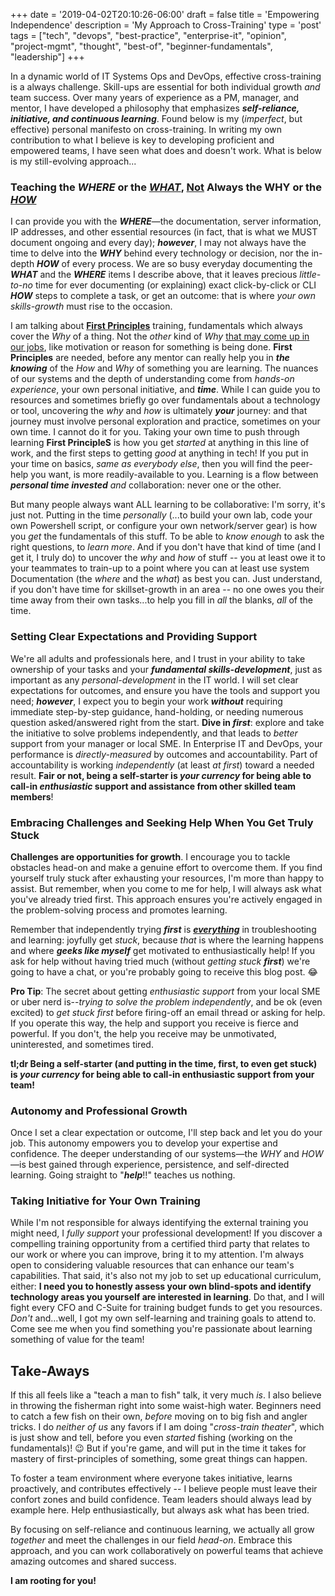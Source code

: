 +++
date = '2019-04-02T20:10:26-06:00'
draft = false
title = 'Empowering Independence'
description = 'My Approach to Cross-Training'
type = 'post'
tags = ["tech", "devops", "best-practice", "enterprise-it", "opinion", "project-mgmt", "thought", "best-of", "beginner-fundamentals", "leadership"]
+++

In a dynamic world of IT Systems Ops and DevOps, effective cross-training is a always challenge. Skill-ups are essential for both individual growth *and* team success. Over many years of experience as a PM, manager, and mentor, I have developed a philosophy that emphasizes ***self-reliance, initiative, and continuous learning***. Found below is my (*imperfect*, but effective) personal manifesto on cross-training. In writing my own contribution to what I believe is key to developing proficient and empowered teams, I have seen what does and doesn't work.  What is below is my still-evolving approach... <br />

<h3>Teaching the <i>WHERE</i> or the <i><u>WHAT</u></i>, </i><u>Not</u></i> Always the WHY or the <u><i>HOW</i></u></h3>

I can provide you with the ***WHERE***—the documentation, server information, IP addresses, and other essential resources (in fact, that is what we MUST document ongoing and every day); ***however***, I may not always have the time to delve into the ***WHY*** behind every technology or decision, nor the in-depth ***HOW*** of every process. We are so busy everyday documenting the ***WHAT*** and the ***WHERE*** items I describe above, that it leaves precious *little-to-no* time for ever documenting (or explaining) exact click-by-click or CLI ***HOW*** steps to complete a task, or get an outcome: that is where *your own skills-growth* must rise to the occasion.  <br /> 

I am talking about [**First Principles**](https://en.wikipedia.org/wiki/First_principle) training, fundamentals which always cover the *Why* of a thing.  Not the *other* kind of *Why* [that may come up in our jobs](https://julianwest.me/Blog/start-with-why/), like motivation or reason for something is being done.  **First Principles** are needed, before any mentor can really help you in ***the knowing*** of the *How* and *Why* of something you are learning.  The nuances of our systems and the depth of understanding come from *hands-on experience*, your own personal initiative, and ***time***. While I can guide you to resources and sometimes briefly go over fundamentals about a technology or tool, uncovering the *why* and *how* is ultimately ***your*** journey: and that journey must involve personal exploration and practice, sometimes on your own time. I cannot do it for you. Taking your own time to push through learning **First PrincipleS** is how you get *started* at anything in this line of work, and the first steps to getting *good* at anything in tech!  If you put in your time on basics, *same as everybody else*, then you will find the peer-help you want,  is more readily-available to you.  Learning is a flow between ***personal time invested*** *and* collaboration: never one or the other. <br />

But many people always want ALL learning to be collaborative: I'm sorry, it's just not. Putting in the time *personally* (...to build your own lab, code your own Powershell script, or configure your own network/server gear) is how you *get* the fundamentals of this stuff. To be able to *know enough* to ask the right questions, to *learn more*.  And if you don't have that kind of time (and I get it, I truly do) to uncover the *why* and *how* of stuff -- you at least owe it to your teammates to train-up to a point where you can at least use system Documentation (the *where* and the *what*) as best you can.  Just understand, if you don't have time for skillset-growth in an area -- no one owes you their time away from their own tasks...to help you fill in *all* the blanks, *all* of the time.

### Setting Clear Expectations and Providing Support

We're all adults and professionals here, and I trust in your ability to take ownership of your tasks and your ***fundamental skills-development***, just as important as any *personal-development* in the IT world. I will set clear expectations for outcomes, and ensure you have the tools and support you need; ***however***, I expect you to begin your work ***without*** requiring immediate step-by-step guidance, hand-holding, or needing numerous question asked/answered right from the start.  **Dive in *first***: explore and take the initiative to solve problems independently, and that leads to *better* support from your manager or local SME.  In Enterprise IT and DevOps, your performance is *directly-measured* by outcomes and accountability.  Part of accountability is working *independently* (at least *at first*) toward a needed result. **Fair or not, being a self-starter is *your currency* for being able to call-in *enthusiastic* support and assistance from other skilled team members**!

### Embracing Challenges and Seeking Help When You Get Truly Stuck

**Challenges are opportunities for growth**. I encourage you to tackle obstacles head-on and make a genuine effort to overcome them. If you find yourself truly stuck after exhausting your resources, I'm more than happy to assist. But remember, when you come to me for help, I will always ask what you've already tried first. This approach ensures you're actively engaged in the problem-solving process and promotes learning. <br />

Remember that independently trying ***first*** is <u>***everything***</u> in troubleshooting and learning: joyfully get *stuck*, because *that* is where the learning happens and where ***geeks like myself*** get motivated to enthusiastically help!  If you ask for help without having tried much (without *getting stuck* ***first***) we're going to have a chat, or you're probably going to receive this blog post. 😂  <br />

**Pro Tip**: The secret about getting *enthusiastic support* from your local SME or uber nerd is--*trying to solve the problem independently*, and be ok (even excited) to *get stuck first* before firing-off an email thread or asking for help.  If you operate this way, the help and support you receive is fierce and powerful.  If you don't, the help you receive may be unmotivated, uninterested, and sometimes tired.

**tl;dr Being a self-starter (and putting in the time, first, to even get stuck) is *your currency* for being able to call-in enthusiastic support from your team!**
<br />

### Autonomy and Professional Growth

Once I set a clear expectation or outcome, I'll step back and let you do your job. This autonomy empowers you to develop your expertise and confidence. The deeper understanding of our systems—the *WHY* and *HOW*—is best gained through experience, persistence, and self-directed learning.  Going straight to "***help***!!" teaches us nothing. <br />

### Taking Initiative for Your Own Training

While I'm not responsible for always identifying the external training you might need, I *fully support* your professional development! If you discover a compelling training opportunity from a certified third party that relates to our work or where you can improve, bring it to my attention. I'm always open to considering valuable resources that can enhance our team's capabilities.  That said, it's also not my job to set up educational curriculum, either: **I need you to honestly assess your own blind-spots and identify technology areas you yourself are interested in learning**.  Do that, and I will fight every CFO and C-Suite for training budget funds to get you resources. *Don't* and...well, I got my own self-learning and training goals to attend to.  Come see me when you find something you're passionate about learning something of value for the team! <br />

## Take-Aways

If this all feels like a "teach a man to fish" talk, it very much *is*.  I also believe in throwing the fisherman right into some waist-high water.  Beginners need to catch a few fish on their own, *before* moving on to big fish and angler tricks.   I do *neither of us* any favors if I am doing "*cross-train theater*", which is just show and tell, before you even *started* fishing (working on the fundamentals)! 😉  But if you're game, and will put in the time it takes for mastery of first-principles of something, some great things can happen. <br />

To foster a team environment where everyone takes initiative, learns proactively, and contributes effectively -- I believe people must leave their confort zones and build confidence.  Team leaders should always lead by example here.  Help enthusiastically, but always ask what has been tried. <br /> 

By focusing on self-reliance and continuous learning, we actually all grow *together* and meet the challenges in our field *head-on*. Embrace this approach, and you can work collaboratively on powerful teams that achieve amazing outcomes and shared success.

**I am rooting for you!**